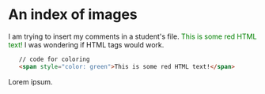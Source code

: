 # An index of images
I am trying to insert my comments in a student's file. <span style="color: green">This is some red HTML text!</span> I was wondering if HTML tags would work.
```html
   // code for coloring
   <span style="color: green">This is some red HTML text!</span>
```
Lorem ipsum.
